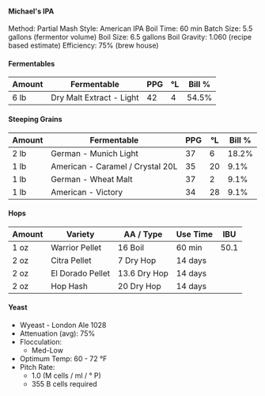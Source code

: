 #### Michael's IPA

Method: Partial Mash
Style: American IPA
Boil Time: 60 min
Batch Size: 5.5 gallons (fermentor volume)
Boil Size: 6.5 gallons
Boil Gravity: 1.060 (recipe based estimate)
Efficiency: 75% (brew house)

#### Fermentables

| Amount | Fermentable              | PPG | °L | Bill % |
|--------|--------------------------|-----|----|--------|
| 6 lb   | Dry Malt Extract - Light | 42  | 4  | 54.5%  |

#### Steeping Grains

| Amount | Fermentable                      | PPG | °L | Bill % |
|--------|----------------------------------|-----|----|--------|
| 2 lb   | German - Munich Light            | 37  | 6  | 18.2%  |
| 1 lb   | American - Caramel / Crystal 20L | 35  | 20 | 9.1%   |
| 1 lb   | German - Wheat Malt              | 37  | 2  | 9.1%   |
| 1 lb   | American - Victory               | 34  | 28 | 9.1%   |

#### Hops

| Amount |	Variety          |	AA / Type     |	Use	Time |	IBU   |
|--------|-------------------|----------------|----------|--------|
|  1 oz  |	Warrior	Pellet   |	16	Boil      |	60 min   |	50.1  |
|  2 oz	 |  Citra Pellet     |	7	Dry Hop     |	14 days  |	      |
|  2 oz  |	El Dorado	Pellet |	13.6	Dry Hop |	14 days  |	      |
|  2 oz  |	Hop Hash         |	20	Dry Hop   |	14 days  |	      |

#### Yeast

* Wyeast - London Ale 1028
* Attenuation (avg): 75%
* Flocculation:
  - Med-Low
* Optimum Temp: 60 - 72 °F
* Pitch Rate:
  - 1.0	(M cells / ml / ° P)
  - 355 B cells required
